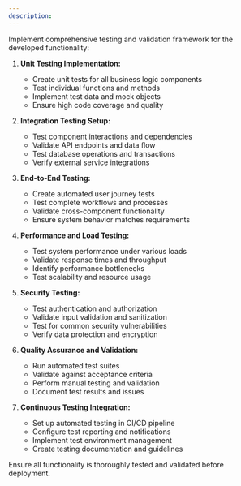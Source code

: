 ```yaml
---
description:
---
```


Implement comprehensive testing and validation framework for the developed functionality:

1. **Unit Testing Implementation:**
   - Create unit tests for all business logic components
   - Test individual functions and methods
   - Implement test data and mock objects
   - Ensure high code coverage and quality

2. **Integration Testing Setup:**
   - Test component interactions and dependencies
   - Validate API endpoints and data flow
   - Test database operations and transactions
   - Verify external service integrations

3. **End-to-End Testing:**
   - Create automated user journey tests
   - Test complete workflows and processes
   - Validate cross-component functionality
   - Ensure system behavior matches requirements

4. **Performance and Load Testing:**
   - Test system performance under various loads
   - Validate response times and throughput
   - Identify performance bottlenecks
   - Test scalability and resource usage

5. **Security Testing:**
   - Test authentication and authorization
   - Validate input validation and sanitization
   - Test for common security vulnerabilities
   - Verify data protection and encryption

6. **Quality Assurance and Validation:**
   - Run automated test suites
   - Validate against acceptance criteria
   - Perform manual testing and validation
   - Document test results and issues

7. **Continuous Testing Integration:**
   - Set up automated testing in CI/CD pipeline
   - Configure test reporting and notifications
   - Implement test environment management
   - Create testing documentation and guidelines

Ensure all functionality is thoroughly tested and validated before deployment.
